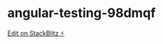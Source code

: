 # angular-testing-98dmqf

[Edit on StackBlitz ⚡️](https://stackblitz.com/edit/angular-testing-98dmqf)